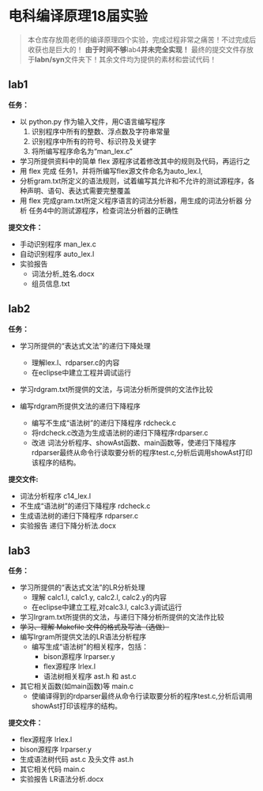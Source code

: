 # 电科编译原理18届实验
> 本仓库存放周老师的编译原理四个实验，完成过程非常之痛苦！不过完成后收获也是巨大的！
> **由于时间不够**lab4**并未完全实现！**
> 最终的提交文件存放于**labn/syn**文件夹下！其余文件均为提供的素材和尝试代码！


## lab1
**任务：**

- 以 python.py 作为输入文件，用C语言编写程序
   1. 识别程序中所有的整数、浮点数及字符串常量
   2. 识别程序中所有的符号、标识符及关键字
   3. 将所编写程序命名为“man_lex.c”
- 学习所提供资料中的简单 flex 源程序试着修改其中的规则及代码，再运行之
- 用 flex 完成 任务1，并将所编写flex源文件命名为auto_lex.l, 
- 分析gram.txt所定义的语法规则，试着编写其允许和不允许的测试源程序，各种声明、语句、表达式需要完整覆盖
- 用 flex 完成gram.txt所定义程序语言的词法分析器，用生成的词法分析器 分析 任务4中的测试源程序，检查词法分析器的正确性

**提交文件：**
- 手动识别程序 man_lex.c
- 自动识别程序 auto_lex.l
- 实验报告
  - 词法分析_姓名.docx
  - 组员信息.txt 

## lab2

**任务：**

- 学习所提供的“表达式文法”的递归下降处理
	- 理解lex.l、rdparser.c的内容
	- 在eclipse中建立工程并调试运行

- 学习rdgram.txt所提供的文法，与词法分析所提供的文法作比较
- 编写rdgram所提供文法的递归下降程序
  - 编写不生成“语法树”的递归下降程序 rdcheck.c
  - 将rdcheck.c改造为生成语法树的递归下降程序rdparser.c
  - 改进 词法分析程序、showAst函数、main函数等，使递归下降程序rdparser最终从命令行读取要分析的程序test.c,分析后调用showAst打印该程序的结构。

**提交文件:**

- 词法分析程序 c14_lex.l
- 不生成“语法树”的递归下降程序 rdcheck.c
- 生成语法树的递归下降程序 rdparser.c
- 实验报告 递归下降分析法.docx

## lab3

**任务：**

- 学习所提供的“表达式文法”的LR分析处理
  -  理解 calc1.l, calc1.y, calc2.l, calc2.y的内容
  -  在eclipse中建立工程,对calc3.l, calc3.y调试运行
- 学习lrgram.txt所提供的文法，与递归下降分析所提供的文法作比较
- ~~学习、理解 Makefile 文件的格式及写法（选做）~~
- 编写lrgram所提供文法的LR语法分析程序
  - 编写生成“语法树”的相关程序，包括：
    -  bison源程序 lrparser.y
    -  flex源程序 lrlex.l
    -  语法树相关程序 ast.h 和 ast.c
- 其它相关函数(如main函数)等 main.c
	- 使编译得到的rdparser最终从命令行读取要分析的程序test.c,分析后调用showAst打印该程序的结构。


**提交文件：**

- flex源程序 lrlex.l
- bison源程序 lrparser.y
- 生成语法树代码 ast.c 及头文件 ast.h 
- 其它相关代码  main.c
- 实验报告  LR语法分析.docx

